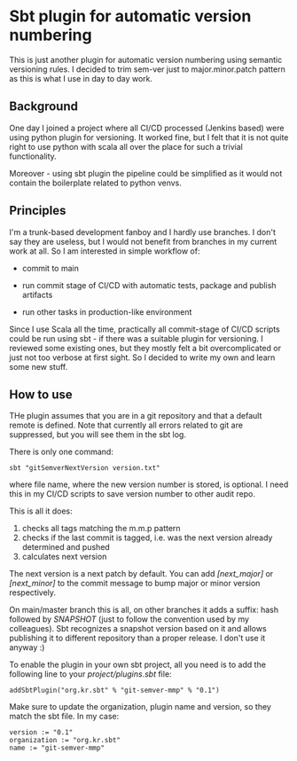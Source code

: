 # Sbt plugin for automatic version numbering #

This is just another plugin for automatic version numbering using semantic versioning rules. 
I decided to trim sem-ver just to major.minor.patch pattern as this is what I use in day to day work.

## Background ##

One day I joined a project where all CI/CD processed (Jenkins based) were using python plugin for versioning. 
It worked fine, but I felt that it is not quite right to use python with scala all over the place for such a trivial functionality.

Moreover - using sbt plugin the pipeline could be simplified as it would not contain the boilerplate related to python venvs.

## Principles ##

I'm a trunk-based development fanboy and I hardly use branches. 
I don't say they are useless, but I would not benefit from branches in my current work at all. 
So I am interested in simple workflow of:

* commit to main

* run commit stage of CI/CD with automatic tests, package and publish artifacts

* run other tasks in production-like environment

Since I use Scala all the time, practically all commit-stage of CI/CD scripts could be run 
using sbt - if there was a suitable plugin for versioning. I reviewed some existing ones, 
but they mostly felt a bit overcomplicated or just not too verbose at first sight. 
So I decided to write my own and learn some new stuff.

## How to use ##

THe plugin assumes that you are in a git repository and that a default remote is defined. 
Note that currently all errors related to git are suppressed, but you will see them in the sbt log.

There is only one command: 

    sbt "gitSemverNextVersion version.txt"

where file name, where the new version number is stored, is optional. 
I need this in my CI/CD scripts to save version number to other audit repo.

This is all it does:

1. checks all tags matching the m.m.p pattern
2. checks if the last commit is tagged, i.e. was the next version already determined and pushed
3. calculates next version

The next version is a next patch by default. You can add _[next_major]_  or  _[next_minor]_ 
to the commit message to bump major or minor version respectively.

On main/master branch this is all, on other branches it adds a suffix: hash followed by _SNAPSHOT_ (just to follow the convention used by my colleagues). 
Sbt recognizes a snapshot version based on it and allows publishing it to different repository than a proper release. 
I don't use it anyway :)

To enable the plugin in your own sbt project, all you need is to add the following line to your _project/plugins.sbt_ file:

    addSbtPlugin("org.kr.sbt" % "git-semver-mmp" % "0.1")

Make sure to update the organization, plugin name and version, so they match the sbt file. In my case:

    version := "0.1"
    organization := "org.kr.sbt"
    name := "git-semver-mmp"
